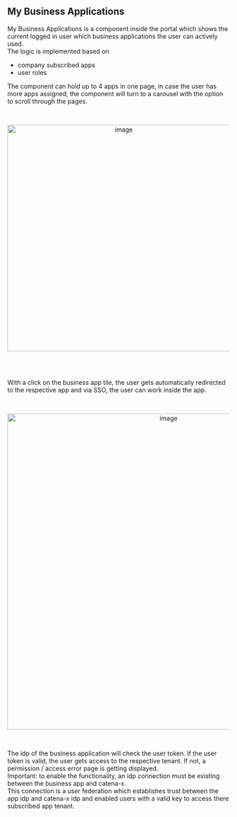## My Business Applications

My Business Applications is a component inside the portal which shows the current logged in user which business applications the user can actively used.  
The logic is implemented based on

- company subscribed apps
- user roles

The component can hold up to 4 apps in one page, in case the user has more apps assigned, the component will turn to a carousel with the option to scroll through the pages.

<br>

<p align="center">
<img width="512" alt="image" src="https://user-images.githubusercontent.com/94133633/211011143-07efa8a9-be1b-4392-897b-42adf90c2e02.png">
</p>
  
<br>
<br>

With a click on the business app tile, the user gets automatically redirected to the respective app and via SSO, the user can work inside the app.

<br>

<p align="center">
<img width="715" alt="image" src="https://user-images.githubusercontent.com/94133633/211011399-00ab6584-2acf-4716-ad74-912bf85b0b7b.png">
</p>

<br>

The idp of the business application will check the user token. If the user token is valid, the user gets access to the respective tenant. If not, a permission / access error page is getting displayed.  
Important: to enable the functionality, an idp connection must be existing between the business app and catena-x.  
This connection is a user federation which establishes trust between the app idp and catena-x idp and enabled users with a valid key to access there subscribed app tenant.

<br>
<br>
